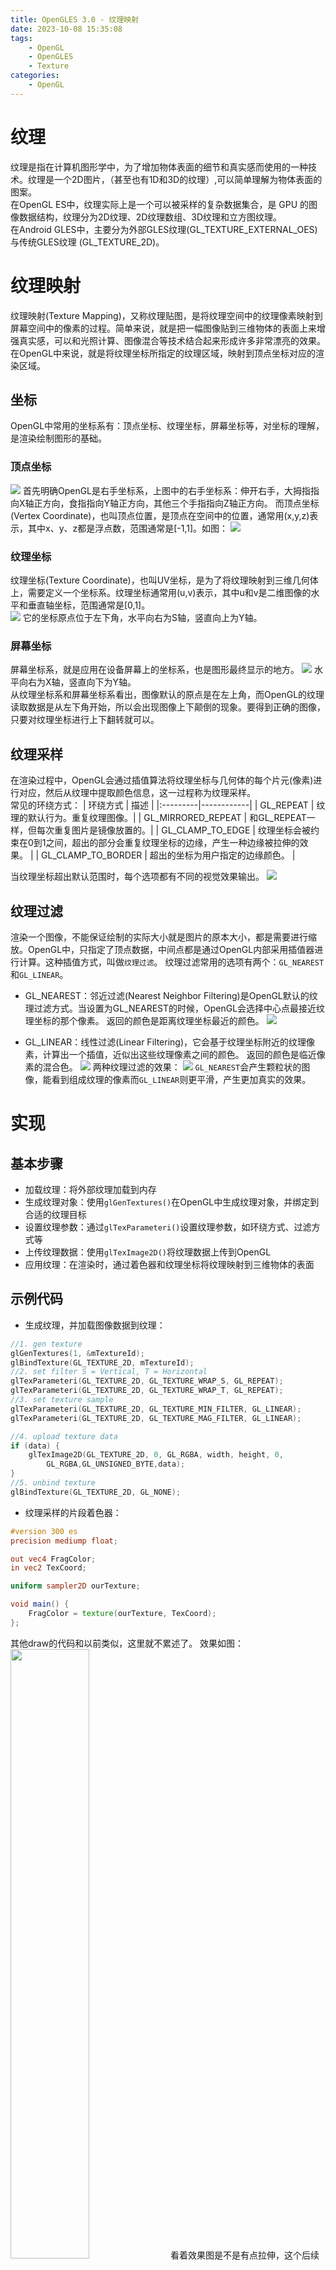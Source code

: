 ```yaml
---
title: OpenGLES 3.0 - 纹理映射
date: 2023-10-08 15:35:08
tags:
    - OpenGL
    - OpenGLES
    - Texture
categories:
    - OpenGL
---
```

# 纹理
纹理是指在计算机图形学中，为了增加物体表面的细节和真实感而使用的一种技术。纹理是一个2D图片，（甚至也有1D和3D的纹理）,可以简单理解为物体表面的图案。  
在OpenGL ES中，纹理实际上是一个可以被采样的复杂数据集合，是 GPU 的图像数据结构，纹理分为2D纹理、2D纹理数组、3D纹理和立方图纹理。   
在Android GLES中，主要分为外部GLES纹理(GL_TEXTURE_EXTERNAL_OES)与传统GLES纹理 (GL_TEXTURE_2D)。
<!-- more -->
# 纹理映射
纹理映射(Texture Mapping)，又称纹理贴图，是将纹理空间中的纹理像素映射到屏幕空间中的像素的过程。简单来说，就是把一幅图像贴到三维物体的表面上来增强真实感，可以和光照计算、图像混合等技术结合起来形成许多非常漂亮的效果。在OpenGL中来说，就是将纹理坐标所指定的纹理区域，映射到顶点坐标对应的渲染区域。
## 坐标
OpenGL中常用的坐标系有：顶点坐标、纹理坐标，屏幕坐标等，对坐标的理解，是渲染绘制图形的基础。
### 顶点坐标
![](opengl_coordinate.png)
首先明确OpenGL是右手坐标系，上图中的右手坐标系：伸开右手，大拇指指向X轴正方向，食指指向Y轴正方向，其他三个手指指向Z轴正方向。
而顶点坐标(Vertex Coordinate)，也叫顶点位置，是顶点在空间中的位置，通常用(x,y,z)表示，其中x、y、z都是浮点数，范围通常是[-1,1]。如图：
![](vertex_coordinate.png)
### 纹理坐标
纹理坐标(Texture Coordinate)，也叫UV坐标，是为了将纹理映射到三维几何体上，需要定义一个坐标系。纹理坐标通常用(u,v)表示，其中u和v是二维图像的水平和垂直轴坐标，范围通常是[0,1]。  
![](texture_coordinate.png)
它的坐标原点位于左下角，水平向右为S轴，竖直向上为Y轴。
### 屏幕坐标
屏幕坐标系，就是应用在设备屏幕上的坐标系，也是图形最终显示的地方。
![](screen_coordinate.png)
水平向右为X轴，竖直向下为Y轴。  
从纹理坐标系和屏幕坐标系看出，图像默认的原点是在左上角，而OpenGL的纹理读取数据是从左下角开始，所以会出现图像上下颠倒的现象。要得到正确的图像，只要对纹理坐标进行上下翻转就可以。

## 纹理采样
在渲染过程中，OpenGL会通过插值算法将纹理坐标与几何体的每个片元(像素)进行对应，然后从纹理中提取颜色信息，这一过程称为纹理采样。  
常见的环绕方式：
| 环绕方式 | 描述 | 
|:---------|------------|
| GL_REPEAT     | 纹理的默认行为。重复纹理图像。| 
| GL_MIRRORED_REPEAT     | 和GL_REPEAT一样，但每次重复图片是镜像放置的。| 
| GL_CLAMP_TO_EDGE     | 纹理坐标会被约束在0到1之间，超出的部分会重复纹理坐标的边缘，产生一种边缘被拉伸的效果。    | 
| GL_CLAMP_TO_BORDER        | 超出的坐标为用户指定的边缘颜色。    |

当纹理坐标超出默认范围时，每个选项都有不同的视觉效果输出。
![](texture_wrapping.png)
## 纹理过滤
渲染一个图像，不能保证绘制的实际大小就是图片的原本大小，都是需要进行缩放。OpenGL中，只指定了顶点数据，中间点都是通过OpenGL内部采用插值器进行计算。这种插值方式，叫做`纹理过滤`。
纹理过滤常用的选项有两个：`GL_NEAREST`和`GL_LINEAR`。  
* GL_NEAREST：邻近过滤(Nearest Neighbor Filtering)是OpenGL默认的纹理过滤方式。当设置为GL_NEAREST的时候，OpenGL会选择中心点最接近纹理坐标的那个像素。
返回的颜色是距离纹理坐标最近的颜色。
![](filter_nearest.png)

* GL_LINEAR：线性过滤(Linear Filtering)，它会基于纹理坐标附近的纹理像素，计算出一个插值，近似出这些纹理像素之间的颜色。
返回的颜色是临近像素的混合色。
![](filter_linear.png)
两种纹理过滤的效果：
![](filter_comparison.png)
`GL_NEAREST`会产生颗粒状的图像，能看到组成纹理的像素而`GL_LINEAR`则更平滑，产生更加真实的效果。

# 实现
## 基本步骤
* 加载纹理：将外部纹理加载到内存
* 生成纹理对象：使用`glGenTextures()`在OpenGL中生成纹理对象，并绑定到合适的纹理目标
* 设置纹理参数：通过`glTexParameteri()`设置纹理参数，如环绕方式、过滤方式等
* 上传纹理数据：使用`glTexImage2D()`将纹理数据上传到OpenGL
* 应用纹理：在渲染时，通过着色器和纹理坐标将纹理映射到三维物体的表面

## 示例代码
* 生成纹理，并加载图像数据到纹理：

``` c++
//1. gen texture
glGenTextures(1, &mTextureId);
glBindTexture(GL_TEXTURE_2D, mTextureId);
//2. set filter S = Vertical, T = Horizontal
glTexParameteri(GL_TEXTURE_2D, GL_TEXTURE_WRAP_S, GL_REPEAT);
glTexParameteri(GL_TEXTURE_2D, GL_TEXTURE_WRAP_T, GL_REPEAT);
//3. set texture sample
glTexParameteri(GL_TEXTURE_2D, GL_TEXTURE_MIN_FILTER, GL_LINEAR);
glTexParameteri(GL_TEXTURE_2D, GL_TEXTURE_MAG_FILTER, GL_LINEAR);

//4. upload texture data
if (data) {
    glTexImage2D(GL_TEXTURE_2D, 0, GL_RGBA, width, height, 0, 
        GL_RGBA,GL_UNSIGNED_BYTE,data);
}
//5. unbind texture
glBindTexture(GL_TEXTURE_2D, GL_NONE);
```

* 纹理采样的片段着色器：

``` glsl
#version 300 es
precision mediump float;

out vec4 FragColor;
in vec2 TexCoord;

uniform sampler2D ourTexture;

void main() {
    FragColor = texture(ourTexture, TexCoord);
};
```
其他draw的代码和以前类似，这里就不累述了。
效果如图：
<img src="../OpenGL-TextureMap/texture_result.png" width="50%" height="50%">
看着效果图是不是有点拉伸，这个后续通过投影矩阵来解决。

# 参考
* [纹理](https://learnopengl-cn.github.io/01%20Getting%20started/06%20Textures/)
* [NDK OpenGLES 3.0 开发（二）：纹理映射](https://mp.weixin.qq.com/s?__biz=MzIwNTIwMzAzNg==&mid=2654161543&idx=1&sn=bb69fdacc5d9e85e4dea8e87e29abd66&chksm=8cf399b4bb8410a249167518e518798a7bc29b0e9c5d1343876928ff0cf5cd794f0878c73789&scene=178&cur_album_id=1340922292116996097#rd)
* [OpenGL 学习系列 --- 纹理](https://mp.weixin.qq.com/s?__biz=MzA4MjU1MDk3Ng==&mid=2451526345&idx=1&sn=fa138cced3c7aba01011f8455f1d9922&chksm=886ffb66bf18727008c5032fba31d22331daa727b13613e7174c2c3910f1e3082170e428813f&scene=178&cur_album_id=1337181710408302593#rd)
* [OpenGL ES 3. 顶点坐标 纹理坐标](https://blog.csdn.net/u010281924/article/details/105305991)
* [OpenGL ES 笛卡尔坐标系之纹理坐标和顶点坐标](https://www.codersrc.com/archives/20344.html)